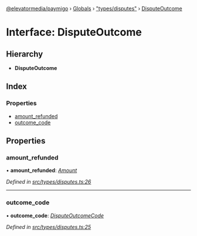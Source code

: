 [@elevatormedia/paymigo](../README.md) › [Globals](../globals.md) › ["types/disputes"](../modules/_types_disputes_.md) › [DisputeOutcome](_types_disputes_.disputeoutcome.md)

# Interface: DisputeOutcome

## Hierarchy

-   **DisputeOutcome**

## Index

### Properties

-   [amount_refunded](_types_disputes_.disputeoutcome.md#amount_refunded)
-   [outcome_code](_types_disputes_.disputeoutcome.md#outcome_code)

## Properties

### amount_refunded

• **amount_refunded**: _[Amount](_types_common_.amount.md)_

_Defined in [src/types/disputes.ts:26](https://github.com/ELEVATORmedia/paymigo/blob/02f279b/src/types/disputes.ts#L26)_

---

### outcome_code

• **outcome_code**: _[DisputeOutcomeCode](../modules/_types_disputes_.md#disputeoutcomecode)_

_Defined in [src/types/disputes.ts:25](https://github.com/ELEVATORmedia/paymigo/blob/02f279b/src/types/disputes.ts#L25)_
